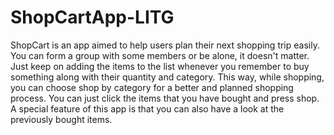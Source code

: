 # ShopCartApp-LITG
ShopCart is an app aimed to help users plan their next shopping trip easily. You can form a group with some members or be alone, it doesn't matter. Just keep on adding the items to the list whenever you remember to buy something along with their quantity and category. This way, while shopping, you can choose shop by category for a better and planned shopping process. You can just click the items that you have bought and press shop. A special feature of this app is that you can also have a look at the previously bought items.
